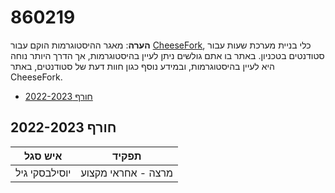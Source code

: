# 860219

**הערה**: מאגר ההיסטוגרמות הוקם עבור [CheeseFork](https://cheesefork.cf/), כלי בניית מערכת שעות עבור סטודנטים בטכניון. באתר בו אתם גולשים ניתן לעיין בהיסטוגרמות, אך הדרך היותר נוחה היא לעיין בהיסטוגרמות, ובמידע נוסף כגון חוות דעת של סטודנטים, באתר CheeseFork.

* [חורף 2022-2023](#202201)

<h2 id="202201">חורף 2022-2023</h2>

| איש סגל | תפקיד |
| ---- | ---- |
| יוסילבסקי גיל | מרצה - אחראי מקצוע |

